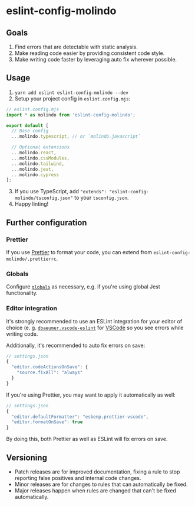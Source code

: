 # eslint-config-molindo

## Goals

1. Find errors that are detectable with static analysis.
2. Make reading code easier by providing consistent code style.
3. Make writing code faster by leveraging auto fix wherever possible.

## Usage

1. `yarn add eslint eslint-config-molindo --dev`
2. Setup your project config in `eslint.config.mjs`:

```js
// eslint.config.mjs
import * as molindo from 'eslint-config-molindo';

export default [
  // Base config
  ...molindo.typescript, // or `molindo.javascript`

  // Optional extensions
  ...molindo.react,
  ...molindo.cssModules,
  ...molindo.tailwind,
  ...molindo.jest,
  ...molindo.cypress
];
```

3. If you use TypeScript, add `"extends": "eslint-config-molindo/tsconfig.json"` to your `tsconfig.json`.
4. Happy linting!

## Further configuration

### Prettier

If you use [Prettier](https://prettier.io/) to format your code, you can extend from `eslint-config-molindo/.prettierrc`.

### Globals

Configure [`globals`](https://eslint.org/docs/latest/use/configure/language-options#predefined-global-variables) as necessary, e.g. if you're using global Jest functionality.

### Editor integration

It's strongly recommended to use an ESLint integration for your editor of choice (e. g. [`dbaeumer.vscode-eslint`](https://marketplace.visualstudio.com/items?itemName=dbaeumer.vscode-eslint) for [VSCode](https://code.visualstudio.com/) so you see errors while writing code.

Additionally, it's recommended to auto fix errors on save:

```js
// settings.json
{
  "editor.codeActionsOnSave": {
    "source.fixAll": "always"
  }
}
```

If you're using Prettier, you may want to apply it automatically as well:

```js
// settings.json
{
  "editor.defaultFormatter": "esbenp.prettier-vscode",
  "editor.formatOnSave": true
}
```

By doing this, both Prettier as well as ESLint will fix errors on save.

## Versioning

- Patch releases are for improved documentation, fixing a rule to stop reporting false positives and internal code changes.
- Minor releases are for changes to rules that can automatically be fixed.
- Major releases happen when rules are changed that can't be fixed automatically.
